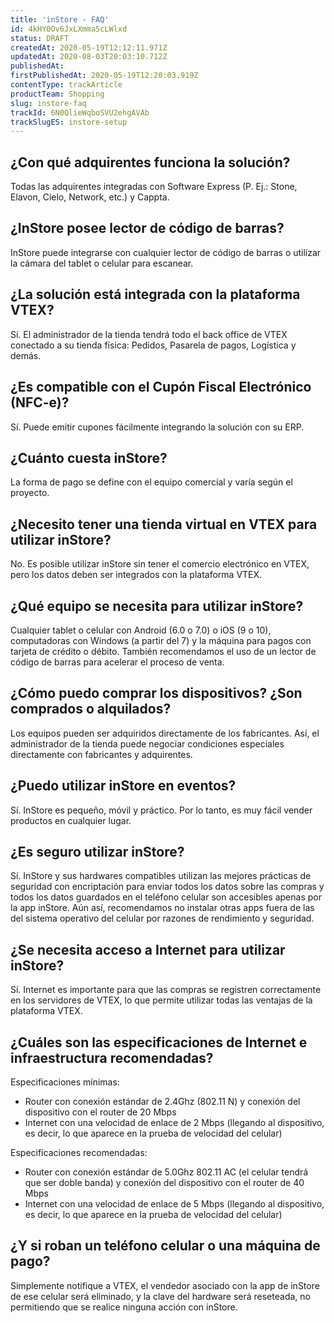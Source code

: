 ```yaml
---
title: 'inStore - FAQ'
id: 4kHY0Ov6JxLXmma5cLWlxd
status: DRAFT
createdAt: 2020-05-19T12:12:11.971Z
updatedAt: 2020-08-03T20:03:10.712Z
publishedAt: 
firstPublishedAt: 2020-05-19T12:20:03.919Z
contentType: trackArticle
productTeam: Shopping
slug: instore-faq
trackId: 6N0QlieWqboSVU2ehgAVAb
trackSlugES: instore-setup
---
```


## ¿Con qué adquirentes funciona la solución? 
Todas las adquirentes integradas con Software Express (P. Ej.: Stone, Elavon, Cielo, Network, etc.) y Cappta.

## ¿InStore posee lector de código de barras?
InStore puede integrarse con cualquier lector de código de barras o utilizar la cámara del tablet o celular para escanear.

## ¿La solución está integrada con la plataforma VTEX?
Sí. El administrador de la tienda tendrá todo el back office de VTEX conectado a su tienda física: Pedidos, Pasarela de pagos, Logística y demás.

## ¿Es compatible con el Cupón Fiscal Electrónico (NFC-e)?
Sí. Puede emitir cupones fácilmente integrando la solución con su ERP.

## ¿Cuánto cuesta inStore?
La forma de pago se define con el equipo comercial y varía según el proyecto.

## ¿Necesito tener una tienda virtual en VTEX para utilizar inStore?
No. Es posible utilizar inStore sin tener el comercio electrónico en VTEX, pero los datos deben ser integrados con la plataforma VTEX.

## ¿Qué equipo se necesita para utilizar inStore?
Cualquier tablet o celular con Android (6.0 o 7.0) o iOS (9 o 10), computadoras con Windows (a partir del 7) y la máquina para pagos con tarjeta de crédito o débito. También recomendamos el uso de un lector de código de barras para acelerar el proceso de venta.

## ¿Cómo puedo comprar los dispositivos? ¿Son comprados o alquilados?
Los equipos pueden ser adquiridos directamente de los fabricantes. Así, el administrador de la tienda puede negociar condiciones especiales directamente con fabricantes y adquirentes.

## ¿Puedo utilizar inStore en eventos?
Sí. InStore es pequeño, móvil y práctico. Por lo tanto, es muy fácil vender productos en cualquier lugar.

## ¿Es seguro utilizar inStore?
Sí. InStore y sus hardwares compatibles utilizan las mejores prácticas de seguridad con encriptación para enviar todos los datos sobre las compras y todos los datos guardados en el teléfono celular son accesibles apenas por la app inStore. Aún así, recomendamos no instalar otras apps fuera de las del sistema operativo del celular por razones de rendimiento y seguridad. 

## ¿Se necesita acceso a Internet para utilizar inStore?
Sí. Internet es importante para que las compras se registren correctamente en los servidores de VTEX, lo que permite utilizar todas las ventajas de la plataforma VTEX.

## ¿Cuáles son las especificaciones de Internet e infraestructura recomendadas?
Especificaciones mínimas:
- Router con conexión estándar de 2.4Ghz (802.11 N) y conexión del dispositivo con el router de 20 Mbps
- Internet con una velocidad de enlace de 2 Mbps (llegando al dispositivo, es decir, lo que aparece en la prueba de velocidad del celular)

Especificaciones recomendadas:
- Router con conexión estándar de 5.0Ghz 802.11 AC (el celular tendrá que ser doble banda) y conexión del dispositivo con el router de 40 Mbps
- Internet con una velocidad de enlace de 5 Mbps (llegando al dispositivo, es decir, lo que aparece en la prueba de velocidad del celular)

## ¿Y si roban un teléfono celular o una máquina de pago?
Simplemente notifique a VTEX, el vendedor asociado con la app de inStore de ese celular será eliminado, y la clave del hardware será reseteada, no permitiendo que se realice ninguna acción con inStore.
